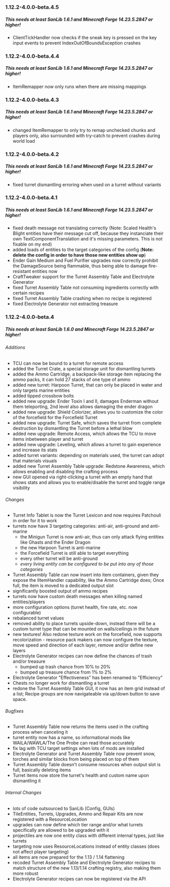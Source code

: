 ### 1.12.2-4.0.0-beta.4.5
##### This needs at least SanLib 1.6.1 and Minecraft Forge 14.23.5.2847 or higher!
* ClientTickHandler now checks if the sneak key is pressed on the key input events to prevent IndexOutOfBoundsException crashes

### 1.12.2-4.0.0-beta.4.4
##### This needs at least SanLib 1.6.1 and Minecraft Forge 14.23.5.2847 or higher!
* ItemRemapper now only runs when there are missing mappings

### 1.12.2-4.0.0-beta.4.3
##### This needs at least SanLib 1.6.1 and Minecraft Forge 14.23.5.2847 or higher!
* changed ItemRemapper to only try to remap unchecked chunks and players only, also surrounded with try-catch to prevent crashes during world load

### 1.12.2-4.0.0-beta.4.2
##### This needs at least SanLib 1.6.1 and Minecraft Forge 14.23.5.2847 or higher!
* fixed turret dismantling erroring when used on a turret without variants

### 1.12.2-4.0.0-beta.4.1
##### This needs at least SanLib 1.6.1 and Minecraft Forge 14.23.5.2847 or higher!

* fixed death message not translating correctly (Note: Scaled Health's Blight entities have their message cut off, because they instanciate their own TextComponentTranslation and it's missing parameters. This is not fixable on my end)
* added loads of entities to the target categories of the config (**Note: delete the config in order to have those new entities show up**)
* Ender Gain Medium and Fuel Purifier upgrades now correctly prohibit the DamageSource being flammable, thus being able to damage fire-resistant entities now
* CraftTweaker support for the Turret Assembly Table and Electrolyte Generator
* fixed Turret Assembly Table not consuming ingredients correctly with certain recipes
* fixed Turret Assembly Table crashing when no recipe is registered
* fixed Electrolyte Generator not extracting treasure


### 1.12.2-4.0.0-beta.4
##### This needs at least SanLib 1.6.0 and Minecraft Forge 14.23.5.2847 or higher!

###### _Additions_
* TCU can now be bound to a turret for remote access
* added the Turret Crate, a special storage unit for dismantling turrets
* added the Ammo Cartridge, a backpack-like storage item replacing the ammo packs, it can hold 27 stacks of one type of ammo
* added new turret: Harpoon Turret, that can only be placed in water and only targets marine entities
* added tipped crossbow bolts
* added new upgrade: Ender Toxin I and II, damages Enderman without them teleporting, 2nd level also allows damaging the ender dragon
* added new upgrade: Shield Colorizer, allows you to customize the color of the forcefield for the Forcefield Turret
* added new upgrade: Turret Safe, which saves the turret from complete destruction by dismantling the Turret before a lethal blow
* added new upgrade: Remote Access, which allows the TCU to move items inbetween player and turret
* added new upgrade: Leveling, which allows a turret to gain experience and increase its stats
* added turret variants: depending on materials used, the turret can adopt that materials visuals
* added new Turret Assembly Table upgrade: Redstone Awareness, which allows enabling and disabling the crafting process
* new GUI opened via right-clicking a turret with an empty hand that shows stats and allows you to enable/disable the turret and toggle range visibility

###### _Changes_
* Turret Info Tablet is now the Turret Lexicon and now requires Patchouli in order for it to work
* turrets now have 3 targeting categories: anti-air, anti-ground and anti-marine
  - the Minigun Turret is now anti-air, thus can only attack flying entities like Ghasts and the Ender Dragon
  - the new Harpoon Turret is anti-marine
  - the Forcefield Turret is still able to target everything
  - every other turret will be anti-ground
  - _every living entity can be configured to be put into any of those categories_
* Turret Assembly Table can now insert into item containers, given they expose the IItemHandler capability, like the Ammo Cartridge does; Once full, the item is moved to a dedicated output slot
* significantly boosted output of ammo recipes
* turrets now have custom death messages when killing named entities/players
* more configuration options (turret health, fire rate, etc. now configurable)
* rebalanced turret values
* removed ability to place turrets upside-down, instead there will be a custom turret type that can be mounted on walls/ceilings in the future
* new textures! Also redone texture work on the forcefield, now supports recolorization - resource pack makers can now configure the texture, move speed and direction of each layer, remove and/or define new layers
* Electrolyte Generator recipes can now define the chances of trash and/or treasure
    - bumped up trash chance from 10% to 20%
    - bumped up treasure chance from 1% to 2%
* Electrolyte Generator "Effectiveness" has been renamed to "Efficiency"
* Chests no longer work for dismantling a turret
* redone the Turret Assembly Table GUI, it now has an item grid instead of a list; Recipe groups are now navigateable via up/down button to save space.

###### _Bugfixes_
* Turret Assembly Table now returns the items used in the crafting process when canceling it
* turret entity now has a name, so informational mods like WAILA/WAWLA/The One Probe can read those accurately
* fix lag with TCU target settings when lots of mods are installed
* Electrolyte Generator and Turret Assembly Table now prevent snow, torches and similar blocks from being placed on top of them
* Turret Assembly Table doesn't consume resources when output slot is full, basically deleting items
* Turret items now store the turret's health and custom name upon dismantling it
  
###### _Internal Changes_
* lots of code outsourced to SanLib (Config, GUIs)
* TileEntities, Turrets, Upgrades, Ammo and Repair Kits are now registered with a ResourceLocation
* upgrades can now define which tier range and/or what turrets specifically are allowed to be upgraded with it
* projectiles are now one entity class with different internal types, just like turrets
* targeting now uses ResourceLocations instead of entity classes (does not affect player targeting)
* all items are now prepared for the 1.13 / 1.14 flattening
* recoded Turret Assembly Table and Electrolyte Generator recipes to match structure of the new 1.13/1.14 crafting registry, also making them more robust
* Electrolyte Generator recipes can now be registered via the API
